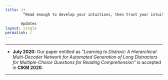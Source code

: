 ```yaml
---
title: |+
        “Read enough to develop your intuitions, then trust your intuitions.” - Geoffrey Hinton

       Updates 
layout: single
permalink: /
---
```


---
- **July 2020:** Our paper entitled as _"Learning to Distract: A Hierarchical Multi-Decoder Network for Automated Generation of Long Distractors for Multiple-Choice Questions for Reading Comprehension"_ is accepted in **CIKM 2020**.

---


